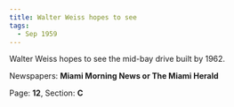```yaml
---  
title: Walter Weiss hopes to see  
tags:  
  - Sep 1959  
---  
```

  
Walter Weiss hopes to see the mid-bay drive built by 1962.  
  
Newspapers: **Miami Morning News or The Miami Herald**  
  
Page: **12**, Section: **C** 

